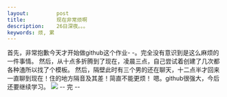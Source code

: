 ```yaml
---
layout:         post
title:          现在非常烦啊
description:    26日深夜。。。
keywords: 烦, 累
---
```

首先，非常抱歉今天才开始做github这个作业- -。完全没有意识到是这么麻烦的一件事情。
然后，从十点多折腾到了现在，凌晨三点，自己尝试着创建了几次都各种渣所以找了个模板。
然后，隔壁此时有三个男的还在聊天，十二点半才回来一直聊到现在！住的地方隔音及其差！简直不能更烦！
嗯。github很强大，今后还要继续学习。
<img src="http://photo.l99.com/bigger/33/1326519552367_ph11ma.jpg"/>
-- 完 --
